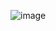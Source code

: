 
![image](https://github.com/binay1311/DesignBookMyShow/assets/55042476/71a1fbcd-5f50-4e94-9b3f-17af93812a02)
